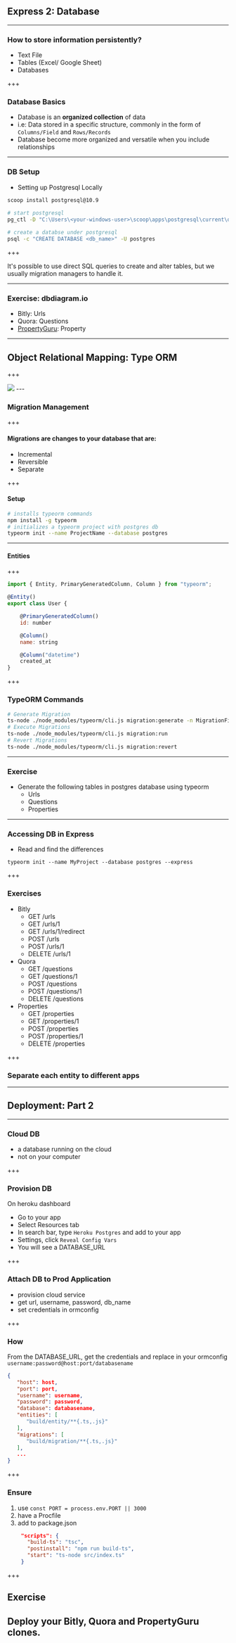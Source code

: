 ## Express 2: Database

---

### How to store information persistently?
- Text File
- Tables (Excel/ Google Sheet)
- Databases

+++

### Database Basics
- Database is an **organized collection** of data
- i.e: Data stored in a specific structure, commonly in the form of `Columns/Field` and `Rows/Records`
- Database become more organized and versatile when you include relationships

---

### DB Setup
- Setting up Postgresql Locally
```bash
scoop install postgresql@10.9
 
# start postgresql
pg_ctl -D "C:\Users\<your-windows-user>\scoop\apps\postgresql\current\data" -l logfile start

# create a databse under postgresql
psql -c "CREATE DATABASE <db_name>" -U postgres
```

+++

It's possible to use direct SQL queries to create and alter tables, but we usually migration managers to handle it.

---

### Exercise: dbdiagram.io
- Bitly: Urls
- Quora: Questions
- [PropertyGuru](https://www.propertyguru.com.my): Property

---

## Object Relational Mapping: Type ORM

+++

<img src="https://kroki.io/mermaid/svg/eNpNjksOgkAQRPeeonauuAALFobExISoxAsMQ4NjhMHuHom3d5jgp7f9XlUJPQKNlkpnejbDBvEO5mnEsps0K4rLa6JjXeXYk6I1atCxH9A2CV2_iCBOXrRnkhznQOxIUO7QeQb7OZnJ-FDIFuebXplJFnArsP4ehlGgHr65kVUYVXZNUJL_0iXgNzVHTRo4eqs0O73Gman5DSCoTLU=">
---

### Migration Management

+++

#### Migrations are changes to your database that are:
- Incremental
- Reversible
- Separate

+++

#### Setup
```bash
# installs typeorm commands
npm install -g typeorm
# initializes a typeorm project with postgres db
typeorm init --name ProjectName --database postgres
```

---

#### Entities

+++

```js
import { Entity, PrimaryGeneratedColumn, Column } from "typeorm";

@Entity()
export class User {

    @PrimaryGeneratedColumn()
    id: number

    @Column()
    name: string

    @Column("datetime")
    created_at
}
```

+++

### TypeORM Commands
```bash
# Generate Migration
ts-node ./node_modules/typeorm/cli.js migration:generate -n MigrationFileName
# Execute Migrations
ts-node ./node_modules/typeorm/cli.js migration:run
# Revert Migrations
ts-node ./node_modules/typeorm/cli.js migration:revert
```

---

### Exercise
- Generate the following tables in postgres database using typeorm
    - Urls
    - Questions
    - Properties

--- 

### Accessing DB in Express
- Read and find the differences
```
typeorm init --name MyProject --database postgres --express
```

+++

### Exercises
- Bitly
    - GET /urls
    - GET /urls/1
    - GET /urls/1/redirect
    - POST /urls
    - POST /urls/1
    - DELETE /urls/1
- Quora
    - GET /questions
    - GET /questions/1
    - POST /questions
    - POST /questions/1
    - DELETE /questions
- Properties
    - GET /properties
    - GET /properties/1
    - POST /properties
    - POST /properties/1
    - DELETE /properties

+++

### Separate each entity to different apps

---

## Deployment: Part 2

---

### Cloud DB
- a database running on the cloud
- not on your computer

+++

### Provision DB
On heroku dashboard
- Go to your app
- Select Resources tab
- In search bar, type `Heroku Postgres` and add to your app
- Settings, click `Reveal Config Vars`
- You will see a DATABASE_URL

+++

### Attach DB to Prod Application
- provision cloud service
- get url, username, password, db_name
- set credentials in ormconfig

+++

### How
From the DATABASE_URL, get the credentials and replace in your ormconfig
`username:password@host:port/databasename`
```json
{
   "host": host,
   "port": port,
   "username": username,
   "password": password,
   "database": databasename,
   "entities": [
      "build/entity/**{.ts,.js}"
   ],
   "migrations": [
      "build/migration/**{.ts,.js}"
   ],
   ...
}
```

+++

### Ensure
1. use `const PORT = process.env.PORT || 3000`
2. have a Procfile
3. add to package.json
   ```json 
    "scripts": {
      "build-ts": "tsc",
      "postinstall": "npm run build-ts",
      "start": "ts-node src/index.ts"
    }
   ```

+++

## Exercise
Deploy your Bitly, Quora and PropertyGuru clones.
---




